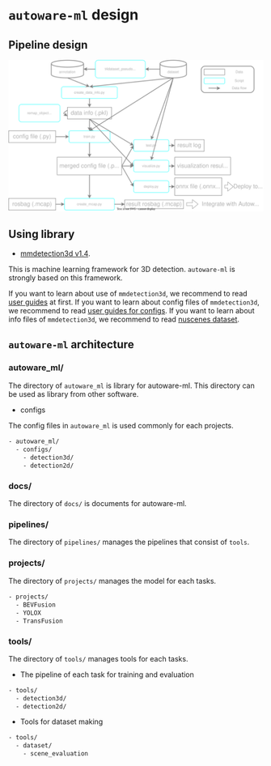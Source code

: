 # `autoware-ml` design

## Pipeline design

![](/docs/fig/pipeline.drawio.svg)

## Using library

- [mmdetection3d v1.4](https://github.com/open-mmlab/mmdetection3d/tree/v1.4.0).

This is machine learning framework for 3D detection.
`autoware-ml` is strongly based on this framework.

If you want to learn about use of `mmdetection3d`, we recommend to read [user guides](https://mmdetection3d.readthedocs.io/en/latest/user_guides/index.html) at first.
If you want to learn about config files of `mmdetection3d`, we recommend to read [user guides for configs](https://mmdetection3d.readthedocs.io/en/latest/user_guides/config.html).
If you want to learn about info files of  `mmdetection3d`, we recommend to read [nuscenes dataset](https://mmdetection3d.readthedocs.io/en/latest/advanced_guides/datasets/nuscenes.html?highlight=info).

## `autoware-ml` architecture

### autoware_ml/

The directory of `autoware_ml` is library for autoware-ml.
This directory can be used as library from other software.

- configs

The config files in `autoware_ml` is used commonly for each projects.

```
- autoware_ml/
  - configs/
    - detection3d/
    - detection2d/
```

### docs/

The directory of `docs/` is documents for autoware-ml.

### pipelines/

The directory of `pipelines/` manages the pipelines that consist of `tools`.

### projects/

The directory of `projects/` manages the model for each tasks.

```
- projects/
  - BEVFusion
  - YOLOX
  - TransFusion
```

### tools/

The directory of `tools/` manages tools for each tasks.

- The pipeline of each task for training and evaluation

```
- tools/
  - detection3d/
  - detection2d/
```

- Tools for dataset making

```
- tools/
  - dataset/
    - scene_evaluation
```

